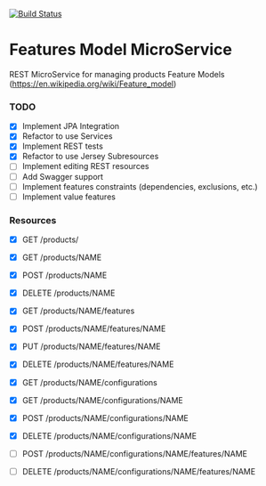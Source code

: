 
[![Build Status](https://travis-ci.org/JavierMF/features-service.svg?branch=develop)](https://travis-ci.org/JavierMF/features-service)

# Features Model MicroService

REST MicroService for managing products Feature Models (https://en.wikipedia.org/wiki/Feature_model)

### TODO
- [x] Implement JPA Integration
- [x] Refactor to use Services
- [x] Implement REST tests
- [x] Refactor to use Jersey Subresources
- [ ] Implement editing REST resources
- [ ] Add Swagger support
- [ ] Implement features constraints (dependencies, exclusions, etc.)
- [ ] Implement value features

### Resources

 - [x]   GET /products/
 - [x]   GET /products/NAME
 - [x]   POST /products/NAME
 - [x]   DELETE /products/NAME
 - [x]   GET /products/NAME/features
 - [x]   POST /products/NAME/features/NAME
 - [x]   PUT /products/NAME/features/NAME
 - [x]   DELETE /products/NAME/features/NAME

 - [x]   GET /products/NAME/configurations
 - [x]   GET /products/NAME/configurations/NAME
 - [x]   POST /products/NAME/configurations/NAME
 - [x]   DELETE /products/NAME/configurations/NAME
 - [ ]   POST /products/NAME/configurations/NAME/features/NAME
 - [ ]   DELETE /products/NAME/configurations/NAME/features/NAME
